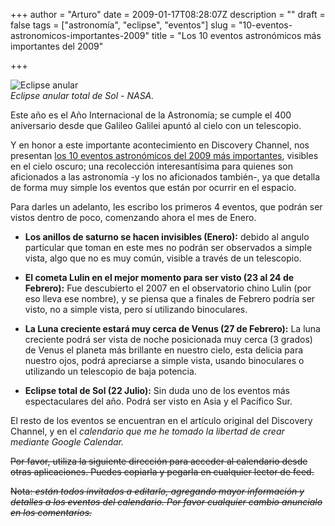+++
author = "Arturo"
date = 2009-01-17T08:28:07Z
description = ""
draft = false
tags = ["astronomía", "eclipse", "eventos"]
slug = "10-eventos-astronomicos-importantes-2009"
title = "Los 10 eventos astronómicos más importantes del 2009"

+++

 ![Eclipse anular](/images/import/86-eclipse-total-sol.jpg)<br />
 <cite>Eclipse anular total de Sol - NASA.</cite></p>

Este año es el Año Internacional de la Astronomía; se cumple el 400 aniversario desde que Galileo Galilei apuntó al cielo con un telescopio.

Y en honor a este importante acontecimiento en Discovery Channel, nos presentan [los 10 eventos astronómicos del 2009 más importantes](https://dsc.discovery.com/space/top-10/sky-events-2009/index.html), visibles en el cielo oscuro; una recolección interesantísima para quienes son aficionados a las astronomía -y los no aficionados también-, ya que detalla de forma muy simple los eventos que están por ocurrir en el espacio.

Para darles un adelanto, les escribo los primeros 4 eventos, que podrán ser vistos dentro de poco, comenzando ahora el mes de Enero.


* **Los anillos de saturno se hacen invisibles (Enero):** debido al angulo particular que toman en este mes no podrán ser observados a simple vista, algo que no es muy común, visible a través de un telescopio.

* **El cometa Lulin en el mejor momento para ser visto (23 al 24 de Febrero):** Fue descubierto el 2007 en el observatorio chino Lulin (por eso lleva ese nombre), y se piensa que a finales de Febrero podría ser visto, no a simple vista, pero sí utilizando binoculares.

* **La Luna creciente estará muy cerca de Venus (27 de Febrero):** La luna creciente podrá ser vista de noche posicionada muy cerca (3 grados) de Venus el planeta más brillante en nuestro cielo, esta delicia para nuestro ojos, podrá apreciarse a simple vista, usando binoculares o utilizando un telescopio de baja potencia.

* **Eclipse total de Sol (22 Julio):** Sin duda uno de los eventos más espectaculares del año. Podrá ser visto en Asia y el Pacífico Sur.

El resto de los eventos se encuentran en el artículo original del Discovery Channel, y en el *calendario que me he tomado la libertad de crear mediante Google Calendar.*

~~Por favor, utiliza la siguiente dirección para acceder al calendario desde otras aplicaciones. Puedes copiarla y pegarla en cualquier lector de feed.~~

~~Nota: *están todos invitados a editarlo, agregando mayor información y detalles a los eventos del calendario. Por favor cualquier cambio anuncialo en los comentarios.*~~
